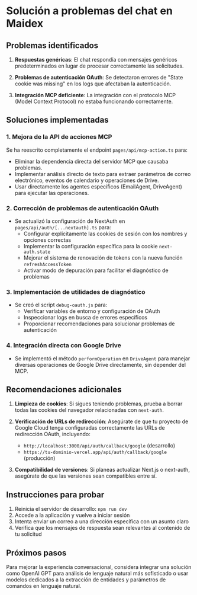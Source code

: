 # Solución a problemas del chat en Maidex

## Problemas identificados

1. **Respuestas genéricas**: El chat respondía con mensajes genéricos predeterminados en lugar de procesar correctamente las solicitudes.
   
2. **Problemas de autenticación OAuth**: Se detectaron errores de "State cookie was missing" en los logs que afectaban la autenticación.

3. **Integración MCP deficiente**: La integración con el protocolo MCP (Model Context Protocol) no estaba funcionando correctamente.

## Soluciones implementadas

### 1. Mejora de la API de acciones MCP

Se ha reescrito completamente el endpoint `pages/api/mcp-action.ts` para:

- Eliminar la dependencia directa del servidor MCP que causaba problemas.
- Implementar análisis directo de texto para extraer parámetros de correo electrónico, eventos de calendario y operaciones de Drive.
- Usar directamente los agentes específicos (EmailAgent, DriveAgent) para ejecutar las operaciones.

### 2. Corrección de problemas de autenticación OAuth

- Se actualizó la configuración de NextAuth en `pages/api/auth/[...nextauth].ts` para:
  - Configurar explícitamente las cookies de sesión con los nombres y opciones correctas
  - Implementar la configuración específica para la cookie `next-auth.state`
  - Mejorar el sistema de renovación de tokens con la nueva función `refreshAccessToken`
  - Activar modo de depuración para facilitar el diagnóstico de problemas

### 3. Implementación de utilidades de diagnóstico

- Se creó el script `debug-oauth.js` para:
  - Verificar variables de entorno y configuración de OAuth
  - Inspeccionar logs en busca de errores específicos
  - Proporcionar recomendaciones para solucionar problemas de autenticación

### 4. Integración directa con Google Drive

- Se implementó el método `performOperation` en `DriveAgent` para manejar diversas operaciones de Google Drive directamente, sin depender del MCP.

## Recomendaciones adicionales

1. **Limpieza de cookies**: Si sigues teniendo problemas, prueba a borrar todas las cookies del navegador relacionadas con `next-auth`.

2. **Verificación de URLs de redirección**: Asegúrate de que tu proyecto de Google Cloud tenga configuradas correctamente las URLs de redirección OAuth, incluyendo:
   - `http://localhost:3000/api/auth/callback/google` (desarrollo)
   - `https://tu-dominio-vercel.app/api/auth/callback/google` (producción)

3. **Compatibilidad de versiones**: Si planeas actualizar Next.js o next-auth, asegúrate de que las versiones sean compatibles entre sí.

## Instrucciones para probar

1. Reinicia el servidor de desarrollo: `npm run dev`
2. Accede a la aplicación y vuelve a iniciar sesión 
3. Intenta enviar un correo a una dirección específica con un asunto claro
4. Verifica que los mensajes de respuesta sean relevantes al contenido de tu solicitud

## Próximos pasos

Para mejorar la experiencia conversacional, considera integrar una solución como OpenAI GPT para análisis de lenguaje natural más sofisticado o usar modelos dedicados a la extracción de entidades y parámetros de comandos en lenguaje natural. 